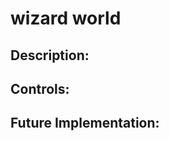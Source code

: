 # wizard world

[Link to Game]: https://yinglzhou.github.io/wizard-world/

## Description:

## Controls:

## Future Implementation:
